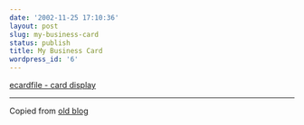```yaml
---
date: '2002-11-25 17:10:36'
layout: post
slug: my-business-card
status: publish
title: My Business Card
wordpress_id: '6'
---
```


[ecardfile - card display](https://ecardfile.com/id/eob)





* * *



Copied from [old blog](http://web.archive.org/web/20030717051544/www.obrain.com/Eamonn/archives/000007.html)
